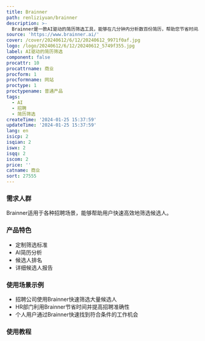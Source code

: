 ```yaml
---
title: Brainner
path: renliziyuan/brainner
description: >-
  Brainner是一款AI驱动的简历筛选工具，能够在几分钟内分析数百份简历，帮助您节省时间、加快招聘速度并提高准确性。用户可以根据招聘标准和方法定制筛选标准，AI还能够推荐应该被视为强制性或首选的标准。此外，Brainner还提供详细的候选人报告，帮助您决定是否进行面试。用户可以根据招聘需求选择不同的付费计划，并根据需求进行灵活调整。
source: 'https://www.brainner.ai/'
cover: /cover/20240612/6/12/20240612_9971f0af.jpg
logo: /logo/20240612/6/12/20240612_5749f355.jpg
label: AI驱动的简历筛选
component: false
procattr: 10
procattrname: 商业
procform: 1
procformname: 网站
proctype: 1
proctypename: 普通产品
tags:
  - AI
  - 招聘
  - 简历筛选
createTime: '2024-01-25 15:37:59'
updateTime: '2024-01-25 15:37:59'
lang: en
isicp: 2
isqian: 2
iswx: 2
isqq: 2
iscom: 2
price: ''
catname: 商业
sort: 27555
---
```




### 需求人群
Brainner适用于各种招聘场景，能够帮助用户快速高效地筛选候选人。

### 产品特色
- 定制筛选标准
- AI简历分析
- 候选人排名
- 详细候选人报告

### 使用场景示例
- 招聘公司使用Brainner快速筛选大量候选人
- HR部门利用Brainner节省时间并提高招聘准确性
- 个人用户通过Brainner快速找到符合条件的工作机会

### 使用教程


  
